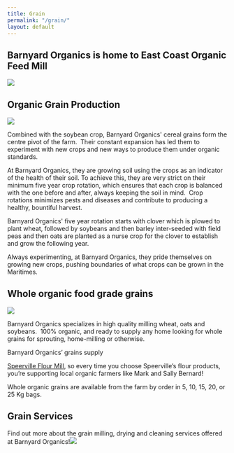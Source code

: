 ```yaml
---
title: Grain
permalink: "/grain/"
layout: default
---
```


## Barnyard Organics is home to East Coast Organic Feed Mill
![](/barnyard-organics/images/grain-feed-bag.jpg)

## Organic Grain Production
![](/barnyard-organics/images/grain-close-up-harvest-4.jpg)

Combined with the soybean crop, Barnyard Organics' cereal grains form the centre pivot of the farm.  Their constant expansion has led them to experiment with new crops and new ways to produce them under organic standards.

At Barnyard Organics, they are growing soil using the crops as an indicator of the health of their soil. To achieve this, they are very strict on their minimum five year crop rotation, which ensures that each crop is balanced with the one before and after, always keeping the soil in mind.  Crop rotations minimizes pests and diseases and contribute to producing a healthy, bountiful harvest.

Barnyard Organics' five year rotation starts with clover which is plowed to plant wheat, followed by soybeans and then barley inter-seeded with field peas and then oats are planted as a nurse crop for the clover to establish and grow the following year.

Always experimenting, at Barnyard Organics, they pride themselves on growing new crops, pushing boundaries of what crops can be grown in the Maritimes.

## Whole organic food grade grains
![](/barnyard-organics/images/grain-lucy-hands.jpg)

Barnyard Organics specializes in high quality milling wheat, oats and soybeans.  100% organic, and ready to supply any home looking for whole grains for sprouting, home-milling or otherwise.

Barnyard Organics’ grains supply

<a href="http://www.speervilleflourmill.ca">Speerville Flour Mill</a>, so every time you choose Speerville’s flour products, you’re supporting local organic farmers like Mark and Sally Bernard!

Whole organic grains are available from the farm by order in 5, 10, 15, 20, or 25 Kg bags.

## Grain Services

Find out more about the grain milling, drying and cleaning services offered at Barnyard Organics!![](/barnyard-organics/images/massey-ferguson-model.jpg)
